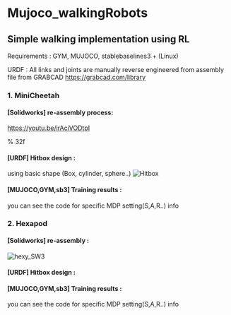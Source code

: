 # Mujoco_walkingRobots

## Simple walking implementation using RL

Requirements : GYM, MUJOCO, stablebaselines3 + (Linux)

URDF : All links and joints are manually reverse engineered from assembly file from GRABCAD
https://grabcad.com/library


### 1. MiniCheetah

#### [Solidworks] re-assembly process:
https://youtu.be/irAciVODtpI

% 32f
#### [URDF] Hitbox design :
 using basic shape (Box, cylinder, sphere..)
![Hitbox](https://user-images.githubusercontent.com/74540268/169758719-4ecca46f-24fb-4cca-b3a1-0682afbeb4c0.PNG)


#### [MUJOCO,GYM,sb3] Training results :
you can see the code for specific MDP setting(S,A,R..) info

 
 
 
 
 

### 2. Hexapod

#### [Solidworks] re-assembly : 
![hexy_SW3](https://user-images.githubusercontent.com/74540268/169761917-f23cc110-e619-42ed-a4e6-60f8bd2c7018.PNG)


#### [URDF] Hitbox design : 



#### [MUJOCO,GYM,sb3] Training results : 
you can see the code for specific MDP setting(S,A,R..) info
